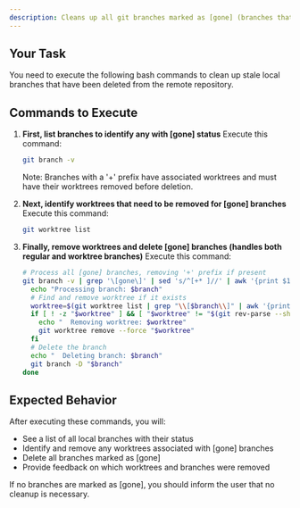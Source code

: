 ```yaml
---
description: Cleans up all git branches marked as [gone] (branches that have been deleted on the remote but still exist locally), including removing associated worktrees.
---
```


## Your Task

You need to execute the following bash commands to clean up stale local branches that have been deleted from the remote repository.

## Commands to Execute

1. **First, list branches to identify any with [gone] status**
   Execute this command:
   ```bash
   git branch -v
   ```

   Note: Branches with a '+' prefix have associated worktrees and must have their worktrees removed before deletion.

2. **Next, identify worktrees that need to be removed for [gone] branches**
   Execute this command:
   ```bash
   git worktree list
   ```

3. **Finally, remove worktrees and delete [gone] branches (handles both regular and worktree branches)**
   Execute this command:
   ```bash
   # Process all [gone] branches, removing '+' prefix if present
   git branch -v | grep '\[gone\]' | sed 's/^[+* ]//' | awk '{print $1}' | while read branch; do
     echo "Processing branch: $branch"
     # Find and remove worktree if it exists
     worktree=$(git worktree list | grep "\\[$branch\\]" | awk '{print $1}')
     if [ ! -z "$worktree" ] && [ "$worktree" != "$(git rev-parse --show-toplevel)" ]; then
       echo "  Removing worktree: $worktree"
       git worktree remove --force "$worktree"
     fi
     # Delete the branch
     echo "  Deleting branch: $branch"
     git branch -D "$branch"
   done
   ```

## Expected Behavior

After executing these commands, you will:

- See a list of all local branches with their status
- Identify and remove any worktrees associated with [gone] branches
- Delete all branches marked as [gone]
- Provide feedback on which worktrees and branches were removed

If no branches are marked as [gone], you should inform the user that no cleanup is necessary.
